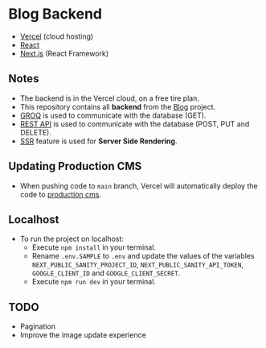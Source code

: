 # Blog Backend

- [Vercel](https://vercel.com/) (cloud hosting)
- [React](https://reactjs.org/)
- [Next.js](https://nextjs.org/) (React Framework)

## Notes

- The backend is in the Vercel cloud, on a free tire plan.
- This repository contains all **backend** from the [Blog](https://github.com/nandotess/blog) project.
- [GROQ](https://www.sanity.io/docs/groq) is used to communicate with the database (GET).
- [REST API](https://www.sanity.io/docs/http-api) is used to communicate with the database (POST, PUT and DELETE).
- [SSR](https://vercel.com/blog/nextjs-server-side-rendering-vs-static-generation) feature is used for **Server Side Rendering**.

## Updating Production CMS

- When pushing code to `main` branch, Vercel will automatically deploy the code to [production cms](https://admin-digital-extremes.vercel.app/).

## Localhost

- To run the project on localhost:
  - Execute `npm install` in your terminal.
  - Rename `.env.SAMPLE` to `.env` and update the values of the variables `NEXT_PUBLIC_SANITY_PROJECT_ID`, `NEXT_PUBLIC_SANITY_API_TOKEN`, `GOOGLE_CLIENT_ID` and `GOOGLE_CLIENT_SECRET`.
  - Execute `npm run dev` in your terminal.

## TODO

- Pagination
- Improve the image update experience
